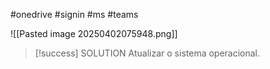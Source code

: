 #onedrive #signin #ms #teams

![[Pasted image 20250402075948.png]]


>[!success] SOLUTION
>Atualizar o sistema operacional.

